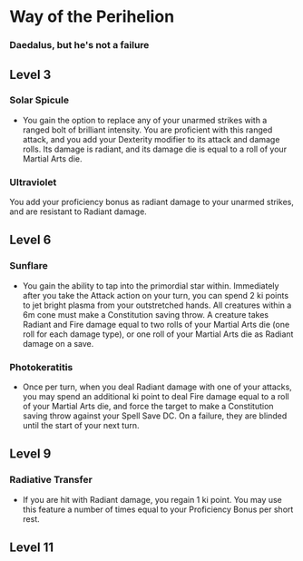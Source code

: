 # Way of the Perihelion
### Daedalus, but he's not a failure


## Level 3
### Solar Spicule
 - You gain the option to replace any of your unarmed strikes with a ranged bolt of brilliant intensity. You are proficient with this ranged attack, and you add your Dexterity modifier to its attack and damage rolls. Its damage is radiant, and its damage die is equal to a roll of your Martial Arts die. 
 
### Ultraviolet
You add your proficiency bonus as radiant damage to your unarmed strikes, and are resistant to Radiant damage.


## Level 6
### Sunflare
 - You gain the ability to tap into the primordial star within. Immediately after you take the Attack action on your turn, you can spend 2 ki points to jet bright plasma from your outstretched hands. All creatures within a 6m cone must make a Constitution saving throw. A creature takes Radiant and Fire damage equal to two rolls of your Martial Arts die (one roll for each damage type), or one roll of your Martial Arts die as Radiant damage on a save.

### Photokeratitis
 - Once per turn, when you deal Radiant damage with one of your attacks, you may spend an additional ki point to deal Fire damage equal to a roll of your Martial Arts die, and force the target to make a Constitution saving throw against your Spell Save DC. On a failure, they are blinded until the start of your next turn.


## Level 9
### Radiative Transfer
 - If you are hit with Radiant damage, you regain 1 ki point. You may use this feature a number of times equal to your Proficiency Bonus per short rest.


## Level 11
### 